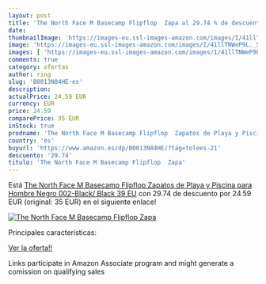 ```yaml
---
layout: post
title: 'The North Face M Basecamp Flipflop  Zapa al 29.74 % de descuento'
date: 
thumbnailImage: 'https://images-eu.ssl-images-amazon.com/images/I/41llTNWeP9L._SL200_.jpg'
image: 'https://images-eu.ssl-images-amazon.com/images/I/41llTNWeP9L._SL200_.jpg'
images: [ 'https://images-eu.ssl-images-amazon.com/images/I/41llTNWeP9L._SL200_.jpg' ]
comments: true
category: ofertas
author: ring
slug: 'B0013N84HE-es'
description:
actualPrice: 24.59 EUR
currency: EUR
price: 24.59
comparePrice: 35 EUR
inStock: true
prodname: 'The North Face M Basecamp Flipflop  Zapatos de Playa y Piscina para Hombre  Negro  002-Black/ Black   39 EU'
country: 'es'
buyurl: 'https://www.amazon.es/dp/B0013N84HE/?tag=tolees-21'
descuento: '29.74'
titulo: 'The North Face M Basecamp Flipflop  Zapa'
---
```


Está [The North Face M Basecamp Flipflop  Zapatos de Playa y Piscina para Hombre  Negro  002-Black/ Black   39 EU](https://www.amazon.es/dp/B0013N84HE/?tag=tolees-21) con 29.74 de descuento por 24.59 EUR (original: 35 EUR) en el siguiente enlace!

[![The North Face M Basecamp Flipflop  Zapa](https://images-eu.ssl-images-amazon.com/images/I/41llTNWeP9L._SL200_.jpg)](https://www.amazon.es/dp/B0013N84HE/?tag=tolees-21)

Principales características:


[Ver la oferta!!](https://www.amazon.es/dp/B0013N84HE/?tag=tolees-21)

Links participate in Amazon Associate program and might generate a comission on qualifying sales


